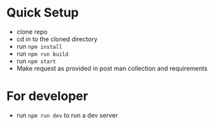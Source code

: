 # Quick Setup

- clone repo
- cd in to the cloned directory
- run `npm install`
- run `npm run build`
- run `npm start`
- Make request as provided in post man collection and requirements

# For developer

- run `npm run dev` to run a dev server
